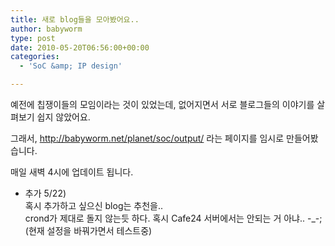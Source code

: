 ```yaml
---
title: 새로 blog들을 모아봤어요..
author: babyworm
type: post
date: 2010-05-20T06:56:00+00:00
categories:
  - 'SoC &amp; IP design'

---
```

예전에 칩쟁이들의 모임이라는 것이 있었는데, 없어지면서 서로 블로그들의 이야기를 살펴보기 쉽지 않았어요.

그래서, <a href="http://babyworm.net/planet/soc/output/" target="_blank">http://babyworm.net/planet/soc/output/</a> 라는 페이지를 임시로 만들어봤습니다. 

매일 새벽 4시에 업데이트 됩니다. 

* 추가 5/22)  
혹시 추가하고 싶으신 blog는 추천을..  
crond가 제대로 돌지 않는듯 하다. 혹시 Cafe24 서버에서는 안되는 거 아냐.. -_-; (현재 설정을 바꿔가면서 테스트중)